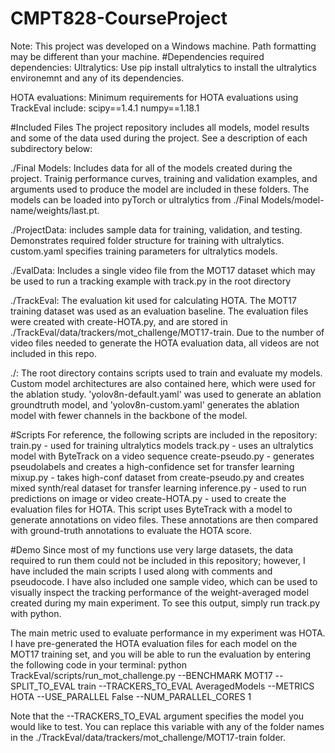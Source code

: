 # CMPT828-CourseProject
Note: This project was developed on a Windows machine. Path formatting may be different than your machine.
#Dependencies
required dependencies:
Ultralytics: Use pip install ultralytics to install the ultralytics environemnt and any of its dependencies.

HOTA evaluations:
Minimum requirements for HOTA evaluations using TrackEval include:
scipy==1.4.1
numpy==1.18.1

#Included Files
The project repository includes all models, model results and some of the data used during the project. See a description of each subdirectory below:

./Final Models: Includes data for all of the models created during the project. Trainig performance curves, training and validation examples, and arguments used to produce the model are included in these folders. The models can be loaded into pyTorch or ultralytics from ./Final Models/model-name/weights/last.pt.

./ProjectData: includes sample data for training, validation, and testing. Demonstrates required folder structure for training with ultralytics. custom.yaml specifies training parameters for ultralytics models.

./EvalData: Includes a single video file from the MOT17 dataset which may be used to run a tracking example with track.py in the root directory

./TrackEval: The evaluation kit used for calculating HOTA. The MOT17 training dataset was used as an evaluation baseline. The evaluation files were created with create-HOTA.py, and are stored in ./TrackEval/data/trackers/mot_challenge/MOT17-train. Due to the number of video files needed to generate the HOTA evaluation data, all videos are not included in this repo.

./: The root directory contains scripts used to train and evaluate my models.
Custom model architectures are also contained here, which were used for the ablation study. 'yolov8n-default.yaml' was used to generate an ablation groundtruth model, and 'yolov8n-custom.yaml' generates the ablation model with fewer channels in the backbone of the model. 

#Scripts
For reference, the following scripts are included in the repository:
train.py - used for training ultralytics models
track.py - uses an ultralytics model with ByteTrack on a video sequence
create-pseudo.py - generates pseudolabels and creates a high-confidence set for transfer learning
mixup.py - takes high-conf dataset from create-pseudo.py and creates mixed synth/real dataset for transfer learning
inference.py - used to run predictions on image or video
create-HOTA.py - used to create the evaluation files for HOTA. This script uses ByteTrack with a model to generate annotations on video files. These annotations are then compared with ground-truth annotations to evaluate the HOTA score. 

#Demo
Since most of my functions use very large datasets, the data required to run them could not be included in this repository; however, I have included the main scripts I used along with comments and pseudocode. I have also included one sample video, which can be used to visually inspect the tracking performance of the weight-averaged model created during my main experiment. To see this output, simply run track.py with python.

The main metric used to evaluate performance in my experiment was HOTA. I have pre-generated the HOTA evaluation files for each model on the MOT17 training set, and you will be able to run the evaluation by entering the following code in your terminal:
python TrackEval/scripts/run_mot_challenge.py --BENCHMARK MOT17 --SPLIT_TO_EVAL train --TRACKERS_TO_EVAL AveragedModels --METRICS HOTA --USE_PARALLEL False --NUM_PARALLEL_CORES 1

Note that the --TRACKERS_TO_EVAL argument specifies the model you would like to test. You can replace this variable with any of the folder names in the ./TrackEval/data/trackers/mot_challenge/MOT17-train folder.
